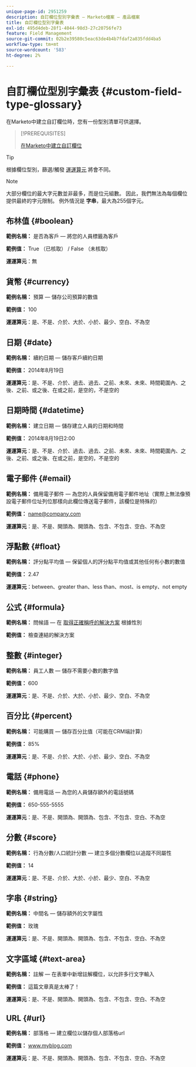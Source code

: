 ```yaml
---
unique-page-id: 2951259
description: 自訂欄位型別字彙表 — Marketo檔案 — 產品檔案
title: 自訂欄位型別字彙表
exl-id: 495d4deb-28f1-4044-98d3-27c20756fe73
feature: Field Management
source-git-commit: 02b2e39580c5eac63de4b4b7fdaf2a835fdd4ba5
workflow-type: tm+mt
source-wordcount: '583'
ht-degree: 2%

---
```


# 自訂欄位型別字彙表 {#custom-field-type-glossary}

在Marketo中建立自訂欄位時，您有一份型別清單可供選擇。

>[!PREREQUISITES]
>
>[在Marketo中建立自訂欄位](/help/marketo/product-docs/administration/field-management/create-a-custom-field-in-marketo.md)

>[!TIP]
>
>根據欄位型別，篩選/觸發 [運運算元](/help/marketo/product-docs/core-marketo-concepts/smart-lists-and-static-lists/creating-a-smart-list/smart-list-filter-operators-glossary.md) 將會不同。

>[!NOTE]
>
>大部分欄位的最大字元數並非最多，而是位元組數。 因此，我們無法為每個欄位提供最終的字元限制。 例外情況是 **字串**，最大為255個字元。

## 布林值 {#boolean}

**範例名稱：** 是否為客戶 — 將您的人員標籤為客戶

**範例值：** True （已核取） / False （未核取）

**運運算元**：無

## 貨幣 {#currency}

**範例名稱：** 預算 — 儲存公司預算的數值

**範例值：** 100

**運運算元**：是、不是、介於、大於、小於、最少、空白、不為空

## 日期 {#date}

**範例名稱：** 續約日期 — 儲存客戶續約日期

**範例值：** 2014年8月19日

**運運算元**：是、不是、介於、過去、過去、之前、未來、未來、時間範圍內、之後、之前、或之後、在或之前，是空的，不是空的

## 日期時間 {#datetime}

**範例名稱：** 建立日期 — 儲存建立人員的日期和時間

**範例值：** 2014年8月19日2:00

**運運算元**：是、不是、介於、過去、過去、之前、未來、未來、時間範圍內、之後、之前、或之後、在或之前，是空的，不是空的

## 電子郵件 {#email}

**範例名稱：** 備用電子郵件 — 為您的人員保留備用電子郵件地址（實際上無法像預設電子郵件位址列位那樣向此欄位傳送電子郵件，該欄位是特殊的）

**範例值：** name@company.com

**運運算元**：是、不是、開頭為、開頭為、包含、不包含、空白、不為空

## 浮點數 {#float}

**範例名稱：** 評分點平均值 — 保留個人的評分點平均值或其他任何有小數的數值

**範例值：** 2.47

**運運算元**：between、greater than、less than、most、is empty、not empty

## 公式 {#formula}

**範例名稱：** 問候語 — 在 [取得正確稱呼的解決方案](/help/marketo/product-docs/administration/field-management/create-and-use-a-concatenated-string-formula-field.md) 根據性別

**範例值：** 檢查連結的解決方案

## 整數 {#integer}

**範例名稱：** 員工人數 — 儲存不需要小數的數字值

**範例值：** 600

**運運算元**：是、不是、介於、大於、小於、最少、空白、不為空

## 百分比 {#percent}

**範例名稱：** 可能購買 — 儲存百分比值（可能在CRM端計算）

**範例值：** 85%

**運運算元**：是、不是、介於、大於、小於、最少、空白、不為空

## 電話 {#phone}

**範例名稱：** 備用電話 — 為您的人員儲存額外的電話號碼

**範例值：** 650-555-5555

**運運算元**：是、不是、開頭為、開頭為、包含、不包含、空白、不為空

## 分數 {#score}

**範例名稱：** 行為分數/人口統計分數 — 建立多個分數欄位以追蹤不同屬性

**範例值：** 14

**運運算元**：是、不是、介於、大於、小於、最少、空白、不為空

## 字串 {#string}

**範例名稱：** 中間名 — 儲存額外的文字屬性

**範例值：** 玫瑰

**運運算元**：是、不是、開頭為、開頭為、包含、不包含、空白、不為空

## 文字區域 {#text-area}

**範例名稱：** 註解 — 在表單中新增註解欄位，以允許多行文字輸入

**範例值：** 這篇文章真是太棒了！

**運運算元**：是、不是、開頭為、開頭為、包含、不包含、空白、不為空

## URL {#url}

**範例名稱：** 部落格 — 建立欄位以儲存個人部落格url

**範例值：** www.myblog.com

**運運算元**：是、不是、開頭為、開頭為、包含、不包含、空白、不為空
